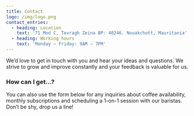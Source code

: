 ```yaml
---
title: Contact
logo: /img/logo.png
contact_entries:
  - heading: Location
    text: '71 Mod C, Tevragh Zeina BP: 40246، Nouakchott, Mauritania'
  - heading: Working hours
    text: 'Monday – Friday: 9AM – 7PM'
---
```


We’d love to get in touch with you and hear your ideas and
questions. We strive to grow and improve constantly and your feedback
is valuable for us.

<h3 class="f4 b lh-title mb2">How can I get…?</h3>

You can also use the form below for any inquiries about coffee
availability, monthly subscriptions and scheduling a 1-on-1 session
with our baristas. Don’t be shy, drop us a line!
